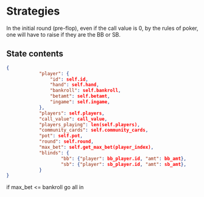 # Strategies

In the initial round (pre-flop), even if the call value is 0, by the rules of poker, one will have to raise if they are the BB or SB.

## State contents

```json
{
            "player": {
                "id": self.id,
                "hand": self.hand,
                "bankroll": self.bankroll,
                "betamt": self.betamt,
                "ingame": self.ingame,
            },
            "players": self.players,
            "call_value": call_value,
            "players_playing": len(self.players),
            "community_cards": self.community_cards,
            "pot": self.pot,
            "round": self.round,
            "max_bet": self.get_max_bet(player_index),
            "blinds": {
                    "bb": {"player": bb_player.id, "amt": bb_amt},
                    "sb": {"player": sb_player.id, "amt": sb_amt},
            }
}
```

if max_bet <= bankroll go all in
